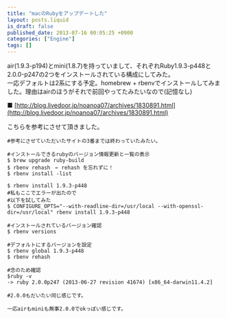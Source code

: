 ```yaml
---
title: "macのRubyをアップデートした"
layout: posts.liquid
is_draft: false
published_date: 2013-07-16 00:05:25 +0900
categories: ["Engine"]
tags: []
---
```


air(1.9.3-p194)とmini(1.8.7)を持っていまして、それぞれRuby1.9.3-p448と2.0.0-p247の2つをインストールされている構成にしてみた。  
一応デフォルトは2系にする予定。homebrew + rbenvでインストールしてみました。理由はairのほうがそれで前回やってたみたいなので(記憶なし)

■ [http://blog.livedoor.jp/noanoa07/archives/1830891.html](http://blog.livedoor.jp/noanoa07/archives/1830891.html)

こちらを参考にさせて頂きました。

    #参考にさせていただいたサイトの3番までは終わっていたみたい。

    #インストールできるrubyのバージョン情報更新と一覧の表示
    $ brew upgrade ruby-build
    $ rbenv rehash　← rehash を忘れずに！
    $ rbenv install -list

    $ rbenv install 1.9.3-p448
    #私もここでエラーが出たので
    #以下を試してみた
    $ CONFIGURE_OPTS="--with-readline-dir=/usr/local --with-openssl-dir=/usr/local" rbenv install 1.9.3-p448

    #インストールされているバージョン確認
    $ rbenv versions
    
    #デフォルトにするバージョンを設定
    $ rbenv global 1.9.3-p448
    $ rbenv rehash

    #念のため確認
    $ruby -v
    -> ruby 2.0.0p247 (2013-06-27 revision 41674) [x86_64-darwin11.4.2]

    #2.0.0もだいたい同じ感じです。

    一応airもminiも無事2.0.0でokっぽい感じです。


